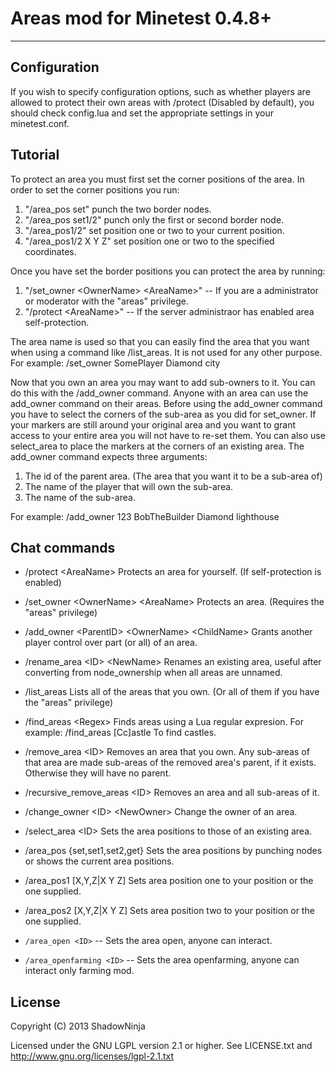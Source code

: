 Areas mod for Minetest 0.4.8+
=============================

- - - - - - - - - - - - - - - - - - - - - - - - - - - - - - - - - - - - - - -

Configuration
-------------
If you wish to specify configuration options, such as whether players are
allowed to protect their own areas with /protect (Disabled by default), you
should check config.lua and set the appropriate settings in your minetest.conf.


Tutorial
--------
To protect an area you must first set the corner positions of the area.
In order to set the corner positions you run:
1. "/area\_pos set" punch the two border nodes.
2. "/area\_pos set1/2" punch only the first or second border node.
3. "/area\_pos1/2" set position one or two to your current position.
4. "/area\_pos1/2 X Y Z" set position one or two to the specified coordinates.

Once you have set the border positions you can protect the area by running:
1. "/set\_owner &lt;OwnerName&gt; &lt;AreaName&gt;"
	-- If you are a administrator or moderator with the "areas" privilege.
2. "/protect &lt;AreaName&gt;"
	-- If the server administraor has enabled area self-protection.

The area name is used so that you can easily find the area that you want when
using a command like /list\_areas. It is not used for any other purpose.
For example: /set\_owner SomePlayer Diamond city

Now that you own an area you may want to add sub-owners to it. You can do this
with the /add\_owner command. Anyone with an area can use the add\_owner
command on their areas. Before using the add\_owner command you have to select
the corners of the sub-area as you did for set\_owner. If your markers are
still around your original area and you want to grant access to your entire
area you will not have to re-set them. You can also use select\_area to place
the markers at the corners of an existing area.
The add\_owner command expects three arguments:
1. The id of the parent area. (The area that you want it to be a sub-area of)
2. The name of the player that will own the sub-area.
3. The name of the sub-area.

For example: /add\_owner 123 BobTheBuilder Diamond lighthouse

Chat commands
-------------
 * /protect &lt;AreaName&gt;
	Protects an area for yourself. (If self-protection is enabled)

 * /set\_owner &lt;OwnerName&gt; &lt;AreaName&gt;
	Protects an area. (Requires the "areas" privilege)

 * /add\_owner &lt;ParentID&gt; &lt;OwnerName&gt; &lt;ChildName&gt;
	Grants another player control over part (or all) of an area.

 * /rename\_area &lt;ID&gt; &lt;NewName&gt;
	Renames an existing area, useful after converting from node_ownership
	when all areas are unnamed.

 * /list\_areas
	Lists all of the areas that you own.
	(Or all of them if you have the "areas" privilege)

 * /find\_areas &lt;Regex&gt;
	Finds areas using a Lua regular expresion.
	For example:
	/find_areas [Cc]astle To find castles.

 * /remove\_area &lt;ID&gt;
	Removes an area that you own. Any sub-areas of that area are made sub-areas
	of the removed area's parent, if it exists. Otherwise they will have no
	parent.

 * /recursive\_remove\_areas &lt;ID&gt;
	Removes an area and all sub-areas of it.

 * /change\_owner &lt;ID&gt; &lt;NewOwner&gt;
	Change the owner of an area.

 * /select\_area &lt;ID&gt;
	Sets the area positions to those of an existing area.

 * /area\_pos {set,set1,set2,get}
	Sets the area positions by punching nodes or shows the current area positions.

 * /area\_pos1 \[X,Y,Z|X Y Z\]
	Sets area position one to your position or the one supplied.

 * /area\_pos2 \[X,Y,Z|X Y Z\]
	Sets area position two to your position or the one supplied.

 * `/area_open <ID>` -- Sets the area open, anyone can interact.
	
 * `/area_openfarming <ID>` -- Sets the area openfarming, anyone can interact only farming mod.

License
-------
Copyright (C) 2013 ShadowNinja

Licensed under the GNU LGPL version 2.1 or higher.
See LICENSE.txt and http://www.gnu.org/licenses/lgpl-2.1.txt

